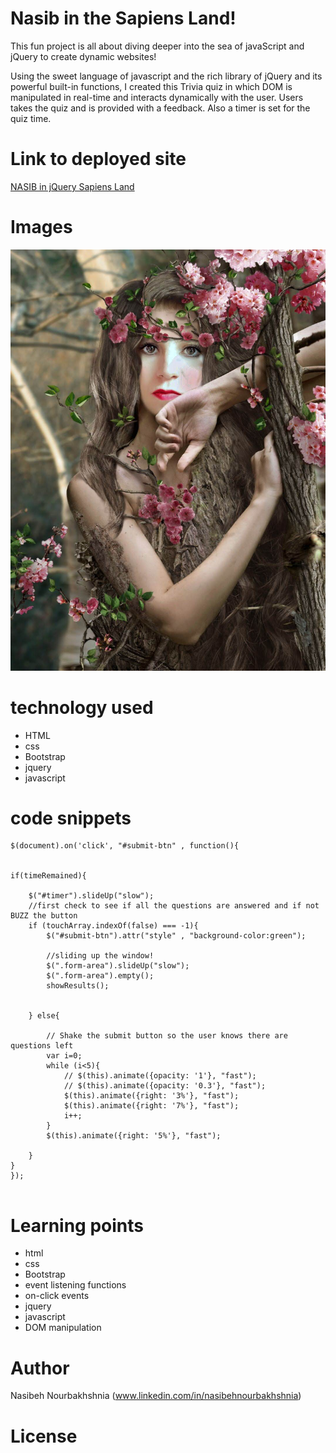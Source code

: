 

<!-- Put the name of the project after the # -->
<!-- the # means h1  -->
# Nasib in the Sapiens Land!

<!-- Put a description of what the project is -->

This fun project is all about diving deeper into the sea of javaScript and jQuery to create dynamic websites!

Using the sweet language of javascript and the rich library of jQuery and its powerful built-in functions, I created this Trivia quiz in which DOM is manipulated in real-time and interacts dynamically with the user.
Users takes the quiz and is provided with a feedback. Also a timer is set for the quiz time.
 

# Link to deployed site
<!-- make a link to the deployed site --> 
<!-- [What the user will see](the link to the deployed site) -->

[NASIB in jQuery Sapiens Land](https://nasibnia.github.io/TriviaGame/.)


# Images
<!-- take a picture of the image and add it into the readme  -->
<!-- ![image title](path or link to image) -->
![wire frame](assets/images/IMG_1665.JPG)



# technology used
<!-- make a list of technology used -->
<!-- what you used for this web app, like html css -->

<!-- 
1. First ordered list item
2. Another item
⋅⋅* Unordered sub-list. 
1. Actual numbers don't matter, just that it's a number
⋅⋅1. Ordered sub-list
4. And another item. 
-->
- HTML
- css
- Bootstrap
- jquery
- javascript



# code snippets
<!-- put snippets of code inside ``` ``` so it will look like code -->
<!-- if you want to put blockquotes use a > -->

```
$(document).on('click', "#submit-btn" , function(){


if(timeRemained){	

	$("#timer").slideUp("slow");
	//first check to see if all the questions are answered and if not BUZZ the button
	if (touchArray.indexOf(false) === -1){
		$("#submit-btn").attr("style" , "background-color:green");

		//sliding up the window!
		$(".form-area").slideUp("slow");
		$(".form-area").empty();
		showResults();


	} else{

		// Shake the submit button so the user knows there are questions left
		var i=0;
		while (i<5){
		    // $(this).animate({opacity: '1'}, "fast");
		    // $(this).animate({opacity: '0.3'}, "fast");
		    $(this).animate({right: '3%'}, "fast");
		    $(this).animate({right: '7%'}, "fast");
        	i++;
    	}
    	$(this).animate({right: '5%'}, "fast");

	}
}
});


```


# Learning points
<!-- Learning points where you would write what you thought was helpful -->
- html
- css
- Bootstrap
- event listening functions
- on-click events
- jquery
- javascript
- DOM manipulation




# Author 
<!-- make a link to the deployed site and have your name as the link -->
Nasibeh Nourbakhshnia
(www.linkedin.com/in/nasibehnourbakhshnia)

# License